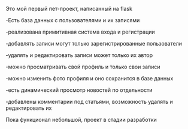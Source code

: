 Это мой первый пет-проект, написанный на flask

-Есть база данных с пользователями и их записями





-реализована примитивная система входа и регистрации




-добавлять записи могут только зарегистрированные пользователи



-удалять и редактировать записи может только их автор



-можно просматривать свой профиль и только свои записи



-можно изменить фото профиля и оно сохранится в базе данных




-есть динамический просмотр новостей по отдельности



-добавлены комментарии под статьями, возможность удалять и редактировать их


Пока функционал небольшой, проект в стадии разработки
